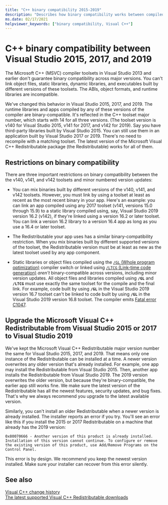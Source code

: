 ```yaml
---
title: "C++ binary compatibility 2015-2019"
description: "Describes how binary compatibility works between compiled C++ files in Visual Studio 2015, 2017, and 2019. One Microsoft Visual C++ Redistributable package works for all three versions."
ms.date: 02/17/2021
helpviewer_keywords: ["binary compatibility, Visual C++"]
---
```

# C++ binary compatibility between Visual Studio 2015, 2017, and 2019

The Microsoft C++ (MSVC) compiler toolsets in Visual Studio 2013 and earlier don't guarantee binary compatibility across major versions. You can't link object files, static libraries, dynamic libraries, and executables built by different versions of these toolsets. The ABIs, object formats, and runtime libraries are incompatible.

We've changed this behavior in Visual Studio 2015, 2017, and 2019. The runtime libraries and apps compiled by any of these versions of the compiler are binary-compatible. It's reflected in the C++ toolset major number, which starts with 14 for all three versions. (The toolset version is v140 for Visual Studio 2015, v141 for 2017, and v142 for 2019). Say you have third-party libraries built by Visual Studio 2015. You can still use them in an application built by Visual Studio 2017 or 2019. There's no need to recompile with a matching toolset. The latest version of the Microsoft Visual C++ Redistributable package (the Redistributable) works for all of them.

## Restrictions on binary compatibility

There are three important restrictions on binary compatibility between the the v140, v141, and v142 toolsets and minor numbered version updates:

- You can mix binaries built by different versions of the v140, v141, and v142 toolsets. However, you must link by using a toolset at least as recent as the most recent binary in your app. Here's an example: you can link an app compiled using any 2017 toolset (v141, versions 15.0 through 15.9) to a static library compiled using, say, Visual Studio 2019 version 16.2 (v142), if they're linked using a version 16.2 or later toolset. You can link a version 16.2 library to a version 16.4 app as long as you use a 16.4 or later toolset.

- The Redistributable your app uses has a similar binary-compatibility restriction. When you mix binaries built by different supported versions of the toolset, the Redistributable version must be at least as new as the latest toolset used by any app component.

- Static libraries or object files compiled using the [`/GL` (Whole program optimization)](../build/reference/gl-whole-program-optimization.md) compiler switch or linked using [`/LTCG` (Link-time code generation)](../build/reference/ltcg-link-time-code-generation.md) *aren't* binary-compatible across versions, including minor version updates. All object files and libraries compiled using **`/GL`** and **`/LTCG`** must use exactly the same toolset for the compile and the final link. For example, code built by using **`/GL`** in the Visual Studio 2019 version 16.7 toolset can't be linked to code built by using **`/GL`** in the Visual Studio 2019 version 16.8 toolset. The compiler emits [Fatal error C1047](../error-messages/compiler-errors-1/fatal-error-c1047.md).

## Upgrade the Microsoft Visual C++ Redistributable from Visual Studio 2015 or 2017 to Visual Studio 2019

We've kept the Microsoft Visual C++ Redistributable major version number the same for Visual Studio 2015, 2017, and 2019. That means only one instance of the Redistributable can be installed at a time. A newer version overwrites any older version that's already installed. For example, one app may install the Redistributable from Visual Studio 2015. Then, another app installs the Redistributable from Visual Studio 2019. The 2019 version overwrites the older version, but because they're binary-compatible, the earlier app still works fine. We make sure the latest version of the Redistributable has all the newest features, security updates, and bug fixes. That's why we always recommend you upgrade to the latest available version.

Similarly, you can't install an older Redistributable when a newer version is already installed. The installer reports an error if you try. You'll see an error like this if you install the 2015 or 2017 Redistributable on a machine that already has the 2019 version:

```Output
0x80070666 - Another version of this product is already installed. Installation of this version cannot continue. To configure or remove the existing version of this product, use Add/Remove Programs on the Control Panel.
```

This error is by design. We recommend you keep the newest version installed. Make sure your installer can recover from this error silently.

## See also

[Visual C++ change history](../porting/visual-cpp-change-history-2003-2015.md)\
[The latest supported Visual C++ Redistributable downloads](https://support.microsoft.com/help/2977003/the-latest-supported-visual-c-downloads)

